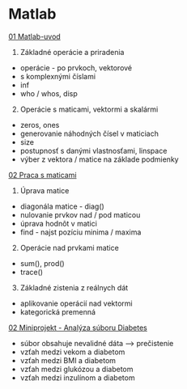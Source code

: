 # Matlab
[01 Matlab-uvod](https://github.com/danakozakova/Matlab/blob/main/01-Matlab-uvod.ipynb)
1. Základné operácie a priradenia
- operácie - po prvkoch, vektorové
- s komplexnými číslami
- inf
- who / whos, disp
2. Operácie s maticami, vektormi a skalármi
- zeros, ones
- generovanie náhodných čísel v maticiach
- size
- postupnosť s danými vlastnosťami, linspace
- výber z vektora / matice na základe podmienky   

[02 Praca s maticami](https://github.com/danakozakova/Matlab/blob/main/02-Matice-operacie.ipynb)
1. Úprava matice
- diagonála matice - diag()
- nulovanie prvkov nad / pod maticou
- úprava hodnôt v matici
- find - najst pozíciu minima / maxima
2. Operácie nad prvkami matice
- sum(), prod()
- trace()
3. Základné zistenia z reálnych dát
- aplikovanie operácií nad vektormi
- kategorická premenná

[02 Miniprojekt - Analýza súboru Diabetes](https://github.com/danakozakova/Matlab/blob/main/02-miniprojekt-diabetes.ipynb)
- súbor obsahuje nevalidné dáta --> prečistenie
- vzťah medzi vekom a diabetom
- vzťah medzi BMI a diabetom
- vzťah medzi glukózou a diabetom
- vzťah medzi inzulínom a diabetom
